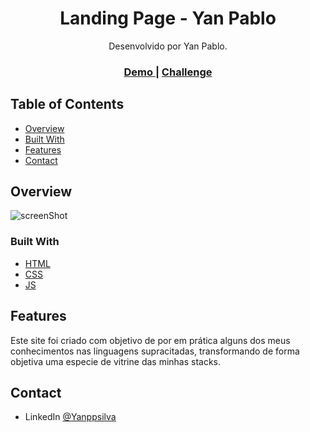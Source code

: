 <!-- Please update value in the {}  -->

<!-- Figma link -->

<h1 align="center">Landing Page - Yan Pablo</h1>

<div align="center">
   Desenvolvido por Yan Pablo.
</div>

<div align="center">
  <h3>
    <a href="#" target="_blank">
      Demo
    </a>
    <span> | </span>
    <a href="#">
      Challenge
    </a>
  </h3>
</div>

<!-- TABLE OF CONTENTS -->

## Table of Contents

- [Overview](#overview)
- [Built With](#built-with)
- [Features](#features)
- [Contact](#contact)

<!-- OVERVIEW -->

## Overview

![screenShot](#)

### Built With

<!-- This section should list any major frameworks that you built your project using. Here are a few examples.-->

- [HTML](https://developer.mozilla.org/pt-BR/docs/Web/HTML)
- [CSS](https://developer.mozilla.org/pt-BR/docs/Web/CSS)
- [JS](https://developer.mozilla.org/pt-BR/docs/Web/JavaScript)

## Features

<!-- List the features of your application or follow the template. Don't share the figma file here :) -->

Este site foi criado com objetivo de por em prática alguns dos meus conhecimentos nas linguagens supracitadas, transformando de forma objetiva uma especie de vitrine das minhas stacks.

## Contact

- LinkedIn [@Yanppsilva](https://www.linkedin.com/in/yanpablo/)
